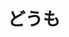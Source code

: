 ---
title: どうも
description: 谢谢
kana: どうも
pronunciation: doumo
tone: 平板型
type: 名词
pubDate: 2024-06-28 00:00:08
---